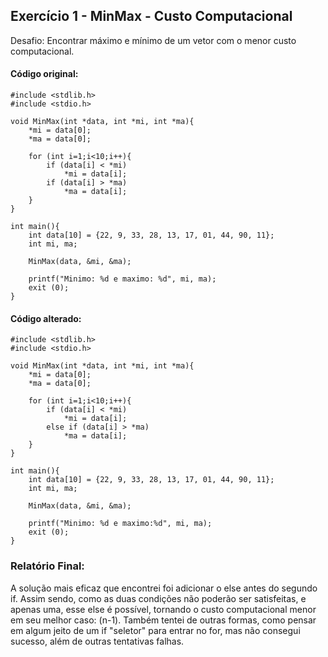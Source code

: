 ## Exercício 1 - MinMax - Custo Computacional

Desafio: Encontrar máximo e mínimo de um vetor com o menor custo computacional.

#### Código original:

    #include <stdlib.h>
    #include <stdio.h>
    
    void MinMax(int *data, int *mi, int *ma){
        *mi = data[0];
        *ma = data[0];
    
        for (int i=1;i<10;i++){
            if (data[i] < *mi)
                *mi = data[i];
            if (data[i] > *ma)
                *ma = data[i];
        }
    }
    
    int main(){
        int data[10] = {22, 9, 33, 28, 13, 17, 01, 44, 90, 11};
        int mi, ma;
    
        MinMax(data, &mi, &ma);
    
        printf("Minimo: %d e maximo: %d", mi, ma);
        exit (0);
    }
   
   #### Código alterado:

    #include <stdlib.h>
    #include <stdio.h>
    
    void MinMax(int *data, int *mi, int *ma){
        *mi = data[0];
        *ma = data[0];
    
        for (int i=1;i<10;i++){
            if (data[i] < *mi)
                *mi = data[i];
            else if (data[i] > *ma)
                *ma = data[i];
        }
    }
    
    int main(){
        int data[10] = {22, 9, 33, 28, 13, 17, 01, 44, 90, 11};
        int mi, ma;
    
        MinMax(data, &mi, &ma);
    
        printf("Minimo: %d e maximo:%d", mi, ma);
        exit (0);
    }

### Relatório Final:

A solução mais eficaz que encontrei foi adicionar o else antes do segundo if. Assim sendo, como as duas condições não poderão ser satisfeitas, e apenas uma, esse else é possível, tornando o custo computacional menor em seu melhor caso: (n-1). Também tentei de outras formas, como pensar em algum jeito de um if "seletor" para entrar no for, mas não consegui sucesso, além de outras tentativas falhas. 



